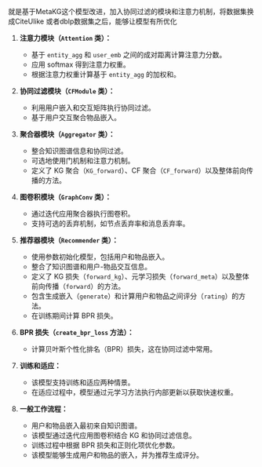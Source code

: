 就是基于MetaKG这个模型改进，加入协同过滤的模块和注意力机制，将数据集换成CiteUlike 或者dblp数据集之后，能够让模型有所优化

1. **注意力模块（`Attention` 类）：**
   - 基于 `entity_agg` 和 `user_emb` 之间的成对距离计算注意力分数。
   - 应用 softmax 得到注意力权重。
   - 根据注意力权重计算基于 `entity_agg` 的加权和。

2. **协同过滤模块（`CFModule` 类）：**
   - 利用用户嵌入和交互矩阵执行协同过滤。
   - 基于用户交互聚合物品嵌入。

3. **聚合器模块（`Aggregator` 类）：**
   - 整合知识图谱信息和协同过滤。
   - 可选地使用门机制和注意力机制。
   - 定义了 KG 聚合（`KG_forward`）、CF 聚合（`CF_forward`）以及整体前向传播的方法。

4. **图卷积模块（`GraphConv` 类）：**
   - 通过迭代应用聚合器执行图卷积。
   - 支持可选的丢弃机制，如节点丢弃率和消息丢弃率。

5. **推荐器模块（`Recommender` 类）：**
   - 使用参数初始化模型，包括用户和物品嵌入。
   - 整合了知识图谱和用户-物品交互信息。
   - 定义了 KG 损失（`forward_kg`）、元学习损失（`forward_meta`）以及整体前向传播（`forward`）的方法。
   - 包含生成嵌入（`generate`）和计算用户和物品之间评分（`rating`）的方法。
   - 在训练期间计算 BPR 损失。

6. **BPR 损失（`create_bpr_loss` 方法）：**
   - 计算贝叶斯个性化排名（BPR）损失，这在协同过滤中常用。

7. **训练和适应：**
   - 该模型支持训练和适应两种情景。
   - 在适应过程中，模型通过元学习方法执行内部更新以获取快速权重。

8. **一般工作流程：**
   - 用户和物品嵌入最初来自知识图谱。
   - 该模型通过迭代应用图卷积结合 KG 和协同过滤信息。
   - 训练过程中根据 BPR 损失和正则化项优化参数。
   - 该模型能够生成用户和物品的嵌入，并为推荐生成评分。

